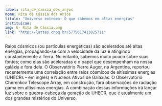 ```yaml
---
label: rita_de_cassia_dos_anjos
nome: Rita de Cássia dos Anjos
titulo: "Universo extremo: O que sabemos em altas energias"
instituicao:
img: 6- Rita de Cássia.png
link: "http://lattes.cnpq.br/5775617413825711"
---
```


Raios cósmicos (ou partículas energéticas) são acelerados até altas energias, propagando-se com a velocidade da luz e atingindo constantemente a Terra.
No entanto, sabemos muito pouco sobre suas fontes; como elas são aceleradas e o papel que desempenham na nossa galáxia e fora dela. O Observatório Pierre Auger, na Argentina, 
reportou recentemente uma correlação entre raios cósmicos de altíssimas energias (UHECRs – em inglês) e Núcleos Ativos de Galáxias. O Observatório Cherenkov Telescope Array, 
em construção, fará observações de radiação gama em altíssimas energias. A combinação dessas informações irá lançar luz sobre o quebra-cabeça da geração de UHECR, que é 
atualmente um dos grandes mistérios do Universo.
